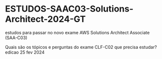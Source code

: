 # ESTUDOS-SAAC03-Solutions-Architect-2024-GT
estudos para passar no novo exame AWS Solutions Architect Associate (SAA-C03)


Quais são os tópicos e perguntas do exame CLF-C02 que precisa estudar?
edicao 
25 fev 2024

